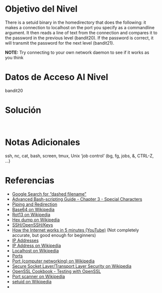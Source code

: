 # Objetivo del Nivel

There is a setuid binary in the homedirectory that does the following: it makes a connection to localhost on the port you specify as a commandline argument. It then reads a line of text from the connection and compares it to the password in the previous level (bandit20). If the password is correct, it will transmit the password for the next level (bandit21).

**NOTE:** Try connecting to your own network daemon to see if it works as you think

# Datos de Acceso Al Nivel
bandit20
# Solución

```bash



```

# Notas Adicionales
ssh, nc, cat, bash, screen, tmux, Unix ‘job control’ (bg, fg, jobs, &, CTRL-Z, …)
# Referencias
- [Google Search for “dashed filename”](https://www.google.com/search?q=dashed+filename)
- [Advanced Bash-scripting Guide - Chapter 3 - Special Characters](http://tldp.org/LDP/abs/html/special-chars.html)
- [Piping and Redirection](https://ryanstutorials.net/linuxtutorial/piping.php)
- [Base64 on Wikipedia](https://en.wikipedia.org/wiki/Base64)
- [Rot13 on Wikipedia](https://en.wikipedia.org/wiki/Rot13)
- [Hex dump on Wikipedia](https://en.wikipedia.org/wiki/Hex_dump)
- [SSH/OpenSSH/Keys](https://help.ubuntu.com/community/SSH/OpenSSH/Keys)
- [How the Internet works in 5 minutes (YouTube)](https://www.youtube.com/watch?v=7_LPdttKXPc) (Not completely accurate, but good enough for beginners)
- [IP Addresses](http://computer.howstuffworks.com/web-server5.htm)
- [IP Address on Wikipedia](https://en.wikipedia.org/wiki/IP_address)
- [Localhost on Wikipedia](https://en.wikipedia.org/wiki/Localhost)
- [Ports](http://computer.howstuffworks.com/web-server8.htm)
- [Port (computer networking) on Wikipedia](https://en.wikipedia.org/wiki/Port_(computer_networking))
- [Secure Socket Layer/Transport Layer Security on Wikipedia](https://en.wikipedia.org/wiki/Secure_Socket_Layer)
- [OpenSSL Cookbook - Testing with OpenSSL](https://www.feistyduck.com/library/openssl-cookbook/online/ch-testing-with-openssl.html)
- [Port scanner on Wikipedia](https://en.wikipedia.org/wiki/Port_scanner)
- [setuid on Wikipedia](https://en.wikipedia.org/wiki/Setuid)
- 